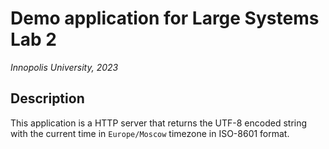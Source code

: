 # Demo application for Large Systems Lab 2
*Innopolis University, 2023*

## Description
This application is a HTTP server that returns the UTF-8 
encoded string with the current time in `Europe/Moscow` timezone in ISO-8601 format.